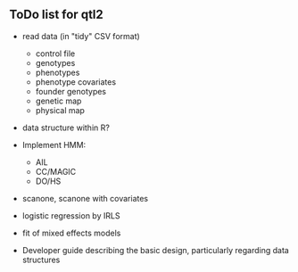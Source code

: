 ## ToDo list for qtl2

- read data (in "tidy" CSV format)
  - control file
  - genotypes
  - phenotypes
  - phenotype covariates
  - founder genotypes
  - genetic map
  - physical map
  
- data structure within R?

- Implement HMM:
  - AIL
  - CC/MAGIC
  - DO/HS

- scanone, scanone with covariates

- logistic regression by IRLS

- fit of mixed effects models

- Developer guide describing the basic design, particularly regarding
  data structures
